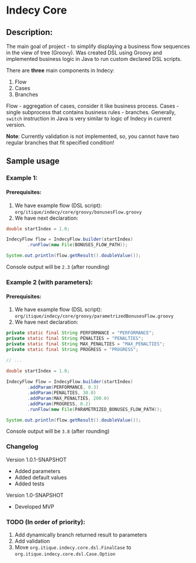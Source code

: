 # Indecy Core

## Description:
The main goal of project - to simplify displaying a business flow sequences in the view of tree (Groovy).
Was created DSL using Groovy and implemented business logic in Java to run custom declared DSL scripts.

There are **three** main components in Indecy:
1. Flow
2. Cases
3. Branches

Flow - aggregation of cases, consider it like business process. Cases - single subprocess that contains business rules - branches.
Generally, `switch` instruction in Java is very similar to logic of Indecy in current version.

**Note**: Currently validation is not implemented, so, you cannot have two regular branches that fit specified condition!
## Sample usage
### Example 1:
#### Prerequisites:
1. We have example flow (DSL script): `org/itique/indecy/core/groovy/bonusesFlow.groovy`
2. We have next declaration: 
```java
double startIndex = 1.0;

IndecyFlow flow = IndecyFlow.builder(startIndex)
        .runFlow(new File(BONUSES_FLOW_PATH));

System.out.println(flow.getResult().doubleValue());
```

Console output will be `2.3` (after rounding)
### Example 2 (with parameters):
#### Prerequisites:
1. We have example flow (DSL script): `org/itique/indecy/core/groovy/parametrizedBonusesFlow.groovy`
2. We have next declaration:
```java
private static final String PERFORMANCE = "PERFORMANCE";
private static final String PENALTIES = "PENALTIES";
private static final String MAX_PENALTIES = "MAX_PENALTIES";
private static final String PROGRESS = "PROGRESS";

// ...
        
double startIndex = 1.0;

IndecyFlow flow = IndecyFlow.builder(startIndex)
        .addParam(PERFORMANCE, 0.3)
        .addParam(PENALTIES, 30.0)
        .addParam(MAX_PENALTIES, 200.0)
        .addParam(PROGRESS, 0.2)
        .runFlow(new File(PARAMETRIZED_BONUSES_FLOW_PATH));

System.out.println(flow.getResult().doubleValue());
```

Console output will be `3.8` (after rounding)
### Changelog
Version 1.0.1-SNAPSHOT

- Added parameters
- Added default values
- Added tests

Version 1.0-SNAPSHOT

- Developed MVP

### TODO (In order of priority):
1. Add dynamically branch returned result to parameters
2. Add validation
3. Move `org.itique.indecy.core.dsl.FinalCase` to `org.itique.indecy.core.dsl.Case.Option`

